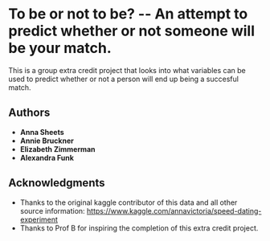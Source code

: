 # To be or not to be? -- An attempt to predict whether or not someone will be your match.

This is a group extra credit project that looks into what variables can be used to predict whether or not a person will end up being a succesful match.


## Authors

* **Anna Sheets** 
* **Annie Bruckner** 
* **Elizabeth Zimmerman**
* **Alexandra Funk** 

## Acknowledgments

* Thanks to the original kaggle contributor of this data and all other source information:
https://www.kaggle.com/annavictoria/speed-dating-experiment
* Thanks to Prof B for inspiring the completion of this extra credit project.
